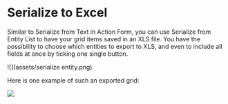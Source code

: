 # Serialize to Excel


Similar to Serialize from Text in Action Form, you can use Serialize from Entity List to have your grid items saved in an XLS file. You have the possibility to choose which entities to export to XLS, and even to include all fields at once by ticking one single button.

![](assets/serialize entity.png)

Here is one example of such an exported grid:

![](assets/grid.png)